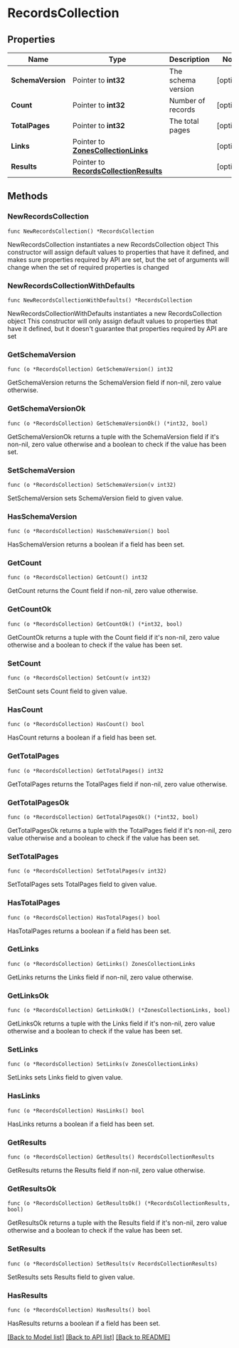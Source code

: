# RecordsCollection

## Properties

Name | Type | Description | Notes
------------ | ------------- | ------------- | -------------
**SchemaVersion** | Pointer to **int32** | The schema version | [optional] 
**Count** | Pointer to **int32** | Number of records | [optional] 
**TotalPages** | Pointer to **int32** | The total pages | [optional] 
**Links** | Pointer to [**ZonesCollectionLinks**](ZonesCollectionLinks.md) |  | [optional] 
**Results** | Pointer to [**RecordsCollectionResults**](RecordsCollectionResults.md) |  | [optional] 

## Methods

### NewRecordsCollection

`func NewRecordsCollection() *RecordsCollection`

NewRecordsCollection instantiates a new RecordsCollection object
This constructor will assign default values to properties that have it defined,
and makes sure properties required by API are set, but the set of arguments
will change when the set of required properties is changed

### NewRecordsCollectionWithDefaults

`func NewRecordsCollectionWithDefaults() *RecordsCollection`

NewRecordsCollectionWithDefaults instantiates a new RecordsCollection object
This constructor will only assign default values to properties that have it defined,
but it doesn't guarantee that properties required by API are set

### GetSchemaVersion

`func (o *RecordsCollection) GetSchemaVersion() int32`

GetSchemaVersion returns the SchemaVersion field if non-nil, zero value otherwise.

### GetSchemaVersionOk

`func (o *RecordsCollection) GetSchemaVersionOk() (*int32, bool)`

GetSchemaVersionOk returns a tuple with the SchemaVersion field if it's non-nil, zero value otherwise
and a boolean to check if the value has been set.

### SetSchemaVersion

`func (o *RecordsCollection) SetSchemaVersion(v int32)`

SetSchemaVersion sets SchemaVersion field to given value.

### HasSchemaVersion

`func (o *RecordsCollection) HasSchemaVersion() bool`

HasSchemaVersion returns a boolean if a field has been set.

### GetCount

`func (o *RecordsCollection) GetCount() int32`

GetCount returns the Count field if non-nil, zero value otherwise.

### GetCountOk

`func (o *RecordsCollection) GetCountOk() (*int32, bool)`

GetCountOk returns a tuple with the Count field if it's non-nil, zero value otherwise
and a boolean to check if the value has been set.

### SetCount

`func (o *RecordsCollection) SetCount(v int32)`

SetCount sets Count field to given value.

### HasCount

`func (o *RecordsCollection) HasCount() bool`

HasCount returns a boolean if a field has been set.

### GetTotalPages

`func (o *RecordsCollection) GetTotalPages() int32`

GetTotalPages returns the TotalPages field if non-nil, zero value otherwise.

### GetTotalPagesOk

`func (o *RecordsCollection) GetTotalPagesOk() (*int32, bool)`

GetTotalPagesOk returns a tuple with the TotalPages field if it's non-nil, zero value otherwise
and a boolean to check if the value has been set.

### SetTotalPages

`func (o *RecordsCollection) SetTotalPages(v int32)`

SetTotalPages sets TotalPages field to given value.

### HasTotalPages

`func (o *RecordsCollection) HasTotalPages() bool`

HasTotalPages returns a boolean if a field has been set.

### GetLinks

`func (o *RecordsCollection) GetLinks() ZonesCollectionLinks`

GetLinks returns the Links field if non-nil, zero value otherwise.

### GetLinksOk

`func (o *RecordsCollection) GetLinksOk() (*ZonesCollectionLinks, bool)`

GetLinksOk returns a tuple with the Links field if it's non-nil, zero value otherwise
and a boolean to check if the value has been set.

### SetLinks

`func (o *RecordsCollection) SetLinks(v ZonesCollectionLinks)`

SetLinks sets Links field to given value.

### HasLinks

`func (o *RecordsCollection) HasLinks() bool`

HasLinks returns a boolean if a field has been set.

### GetResults

`func (o *RecordsCollection) GetResults() RecordsCollectionResults`

GetResults returns the Results field if non-nil, zero value otherwise.

### GetResultsOk

`func (o *RecordsCollection) GetResultsOk() (*RecordsCollectionResults, bool)`

GetResultsOk returns a tuple with the Results field if it's non-nil, zero value otherwise
and a boolean to check if the value has been set.

### SetResults

`func (o *RecordsCollection) SetResults(v RecordsCollectionResults)`

SetResults sets Results field to given value.

### HasResults

`func (o *RecordsCollection) HasResults() bool`

HasResults returns a boolean if a field has been set.


[[Back to Model list]](../README.md#documentation-for-models) [[Back to API list]](../README.md#documentation-for-api-endpoints) [[Back to README]](../README.md)


